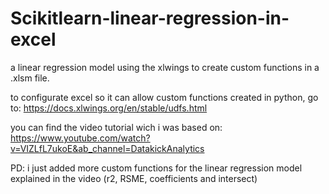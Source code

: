 # Scikitlearn-linear-regression-in-excel
a linear regression model using the xlwings to create custom functions in a .xlsm file.


to configurate excel so it can allow custom functions created in python, go to:
https://docs.xlwings.org/en/stable/udfs.html


you can find the video tutorial wich i was based on:
https://www.youtube.com/watch?v=VIZLfL7ukoE&ab_channel=DatakickAnalytics


PD: i just added more custom functions for the linear regression model explained in the video (r2, RSME, coefficients and intersect)
